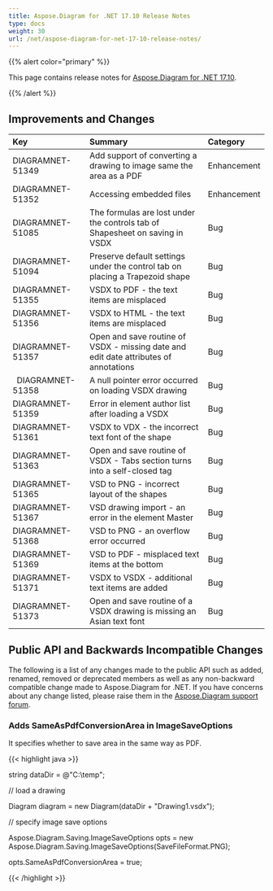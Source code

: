 ```yaml
---
title: Aspose.Diagram for .NET 17.10 Release Notes
type: docs
weight: 30
url: /net/aspose-diagram-for-net-17-10-release-notes/
---
```


{{% alert color="primary" %}} 

This page contains release notes for [Aspose.Diagram for .NET 17.10](https://www.nuget.org/packages/Aspose.Diagram/17.10.0).

{{% /alert %}} 
## **Improvements and Changes**

|**Key**|**Summary**|**Category**|
| :- | :- | :- |
|DIAGRAMNET-51349|Add support of converting a drawing to image same the area as a PDF|Enhancement|
|DIAGRAMNET-51352|Accessing embedded files|Enhancement|
|DIAGRAMNET-51085|The formulas are lost under the controls tab of Shapesheet on saving in VSDX|Bug|
|DIAGRAMNET-51094|Preserve default settings under the control tab on placing a Trapezoid shape|Bug|
|DIAGRAMNET-51355|VSDX to PDF - the text items are misplaced|Bug|
|DIAGRAMNET-51356|VSDX to HTML - the text items are misplaced|Bug|
|DIAGRAMNET-51357|Open and save routine of VSDX - missing date and edit date attributes of annotations|Bug|
|` `DIAGRAMNET-51358|A null pointer error occurred on loading VSDX drawing|Bug|
|DIAGRAMNET-51359|Error in element author list after loading a VSDX|Bug|
|DIAGRAMNET-51361|VSDX to VDX - the incorrect text font of the shape|Bug|
|DIAGRAMNET-51363|Open and save routine of VSDX - Tabs section turns into a self-closed tag|Bug|
|DIAGRAMNET-51365|VSD to PNG - incorrect layout of the shapes|Bug|
|DIAGRAMNET-51367|VSD drawing import - an error in the element Master|Bug|
|DIAGRAMNET-51368|VSD to PNG - an overflow error occurred|Bug|
|DIAGRAMNET-51369|VSD to PDF - misplaced text items at the bottom|Bug|
|DIAGRAMNET-51371|VSDX to VSDX - additional text items are added|Bug|
|DIAGRAMNET-51373|Open and save routine of a VSDX drawing is missing an Asian text font|Bug|
## **Public API and Backwards Incompatible Changes**
The following is a list of any changes made to the public API such as added, renamed, removed or deprecated members as well as any non-backward compatible change made to Aspose.Diagram for .NET. If you have concerns about any change listed, please raise them in the [Aspose.Diagram support forum](https://forum.aspose.com/c/diagram/17).
### **Adds SameAsPdfConversionArea in ImageSaveOptions**
It specifies whether to save area in the same way as PDF.

{{< highlight java >}}

 string dataDir = @"C:\temp\";

// load a drawing

Diagram diagram = new Diagram(dataDir + "Drawing1.vsdx");

// specify image save options

Aspose.Diagram.Saving.ImageSaveOptions opts = new Aspose.Diagram.Saving.ImageSaveOptions(SaveFileFormat.PNG);

opts.SameAsPdfConversionArea = true;

{{< /highlight >}}
